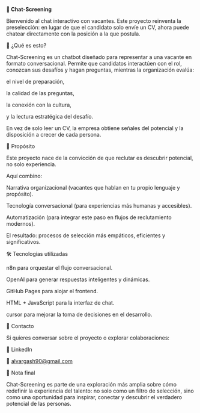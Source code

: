 <b>📝 Chat-Screening</b>

Bienvenido al chat interactivo con vacantes.
Este proyecto reinventa la preselección: en lugar de que el candidato solo envíe un CV, ahora puede chatear directamente con la posición a la que postula.

🚀 ¿Qué es esto?

Chat-Screening es un chatbot diseñado para representar a una vacante en formato conversacional.
Permite que candidatos interactúen con el rol, conozcan sus desafíos y hagan preguntas, mientras la organización evalúa:

el nivel de preparación,

la calidad de las preguntas,

la conexión con la cultura,

y la lectura estratégica del desafío.

En vez de solo leer un CV, la empresa obtiene señales del potencial y la disposición a crecer de cada persona.

🎯 Propósito

Este proyecto nace de la convicción de que reclutar es descubrir potencial, no solo experiencia.

Aquí combino:

Narrativa organizacional (vacantes que hablan en tu propio lenguaje y propósito).

Tecnología conversacional (para experiencias más humanas y accesibles).

Automatización (para integrar este paso en flujos de reclutamiento modernos).

El resultado: procesos de selección más empáticos, eficientes y significativos.

🛠️ Tecnologías utilizadas

n8n para orquestar el flujo conversacional.

OpenAI para generar respuestas inteligentes y dinámicas.

GitHub Pages para alojar el frontend.

HTML + JavaScript para la interfaz de chat.

cursor para mejorar la toma de decisiones en el desarrollo.

🤝 Contacto

Si quieres conversar sobre el proyecto o explorar colaboraciones:

💼 LinkedIn

📧 alvargash90@gmail.com

🧠 Nota final

Chat-Screening es parte de una exploración más amplia sobre cómo redefinir la experiencia del talento: no solo como un filtro de selección, sino como una oportunidad para inspirar, conectar y descubrir el verdadero potencial de las personas.

